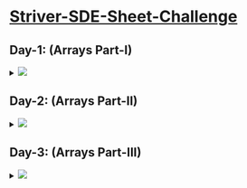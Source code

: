# [Striver-SDE-Sheet-Challenge](https://takeuforward.org/interviews/strivers-sde-sheet-top-coding-interview-problems)

## Day-1: (Arrays Part-I)

<details>
  <summary><img id="array" src="https://img.shields.io/badge/ARRAYS%20PART--I-6-brightgreen"></summary>
  
  | S.No. | Problem                                                                                                                     | Solutions                                                                                                                                                                                                                                                                 |
  |-------|-----------------------------------------------------------------------------------------------------------------------------|-------------------------------------------------------------------------------------------------------------------------------------------------------------------------------------------------------------------------------------------------------------------------|
  |   1   |[Set Matrix Zeroes](https://takeuforward.org/data-structure/set-matrix-zero)                                                 |<a   href="https://github.com/VishnuVVR-369/Striver-SDE-Sheet/blob/master/01%5D.%20Arrays/01%5D.%20Set%20Matrix%20Zeroes.cpp"><img src="https://img.shields.io/badge/-%20Solution-brightgreen"></a>
  |   2   |[Pascal's Triangle](https://takeuforward.org/data-structure/program-to-generate-pascals-triangle)                            |<a   href="https://github.com/VishnuVVR-369/Striver-SDE-Sheet/blob/master/01%5D.%20Arrays/02%5D.%20Pascals%20Triangle.cpp"><img src="https://img.shields.io/badge/-%20Solution-brightgreen"></a>
  |   3   |[Next Permutation](https://takeuforward.org/data-structure/next_permutation-find-next-lexicographically-greater-permutation/)|<a   href="https://github.com/VishnuVVR-369/Striver-SDE-Sheet/blob/master/01%5D.%20Arrays/03%5D.%20Next%20Permutation.cpp"><img src="https://img.shields.io/badge/-%20Solution-brightgreen"></a>
  |   4   |[Kadane's Algorithm](https://takeuforward.org/data-structure/kadanes-algorithm-maximum-subarray-sum-in-an-array/)            |<a   href="https://github.com/VishnuVVR-369/Striver-SDE-Sheet/blob/master/01%5D.%20Arrays/04%5D.%20Kadanes%20Algorithm.cpp"><img src="https://img.shields.io/badge/-%20Solution-brightgreen"></a>
  |   5   |[Sort array of 0's 1's and 2's](https://takeuforward.org/data-structure/sort-an-array-of-0s-1s-and-2s/)                      |<a   href="https://github.com/VishnuVVR-369/Striver-SDE-Sheet/blob/master/01%5D.%20Arrays/05%5D.%20Sort%20array%20of%200%2C%201%20and%202.cpp"><img src="https://img.shields.io/badge/-%20Solution-brightgreen"></a>
  |   6   |[Stock Buy and Sell](https://takeuforward.org/data-structure/stock-buy-and-sell/)                                            |<a   href="https://github.com/VishnuVVR-369/Striver-SDE-Sheet/blob/master/01%5D.%20Arrays/06%5D.%20Stock%20Buy%20and%20Sell.cpp"><img src="https://img.shields.io/badge/-%20Solution-brightgreen"></a>
  <br>
    <div align="right">
      <h3><b><a href="#striver-sde-sheet-challenge">⬆️ Back to Top</a></b></h3>
    </div>
  <br>
  
</details>

## Day-2: (Arrays Part-II)

<details>
  <summary><img id="array" src="https://img.shields.io/badge/ARRAYS%20PART--I-6-brightgreen"></summary>
  
  | S.No. | Problem                                                                                                                     | Solutions                                                                                                                                                                                                                                                                 |
  |-------|-----------------------------------------------------------------------------------------------------------------------------|-------------------------------------------------------------------------------------------------------------------------------------------------------------------------------------------------------------------------------------------------------------------------|
  |   1   |[Rotate Matrix](https://takeuforward.org/data-structure/rotate-image-by-90-degree/)                                                 |<a   href="https://github.com/VishnuVVR-369/Striver-SDE-Sheet/blob/master/02%5D.%20Arrays%20Part-II/01%5D.%20Rotate%20Matrix.cpp"><img src="https://img.shields.io/badge/-%20Solution-brightgreen"></a>
  |   2   |[Merge Overlapping Intervals](https://takeuforward.org/data-structure/merge-overlapping-sub-intervals/)                            |<a   href="https://github.com/VishnuVVR-369/Striver-SDE-Sheet/blob/master/02%5D.%20Arrays%20Part-II/02%5D.%20Merge%20Overlapping%20Subintervals.cpp"><img src="https://img.shields.io/badge/-%20Solution-brightgreen"></a>
  |   3   |[Merge Two Sorted Arrays](https://takeuforward.org/data-structure/merge-two-sorted-arrays-without-extra-space/)|<a   href="https://github.com/VishnuVVR-369/Striver-SDE-Sheet/blob/master/02%5D.%20Arrays%20Part-II/03%5D.%20Merge%20Sorted%20Arrays.cpp"><img src="https://img.shields.io/badge/-%20Solution-brightgreen"></a>
  |   4   |[Find Duplicate in the Array](https://takeuforward.org/data-structure/find-the-duplicate-in-an-array-of-n1-integers/)            |<a   href="https://github.com/VishnuVVR-369/Striver-SDE-Sheet/blob/master/02%5D.%20Arrays%20Part-II/04%5D.%20Find%20Duplicate%20in%20Array.cpp"><img src="https://img.shields.io/badge/-%20Solution-brightgreen"></a>
  |   5   |[Repeat and Missing Number](https://takeuforward.org/data-structure/find-the-repeating-and-missing-numbers/)                      |<a   href="https://github.com/VishnuVVR-369/Striver-SDE-Sheet/blob/master/02%5D.%20Arrays%20Part-II/05%5D.%20Repeat%20and%20Missing%20Number.cpp"><img src="https://img.shields.io/badge/-%20Solution-brightgreen"></a>
  |   6   |[Count Inversions](https://takeuforward.org/data-structure/count-inversions-in-an-array/)                                            |<a   href="https://github.com/VishnuVVR-369/Striver-SDE-Sheet/blob/master/02%5D.%20Arrays%20Part-II/06%5D.%20Inversion%20of%20Array.cpp"><img src="https://img.shields.io/badge/-%20Solution-brightgreen"></a>
  <br>
    <div align="right">
      <h3><b><a href="#striver-sde-sheet-challenge">⬆️ Back to Top</a></b></h3>
    </div>
  <br>
  
</details>

## Day-3: (Arrays Part-III)

<details>
  <summary><img id="array" src="https://img.shields.io/badge/ARRAYS%20PART--I-6-brightgreen"></summary>
  
  | S.No. | Problem                                                                                                                     | Solutions                                                                                                                                                                                                                                                                 |
  |-------|-----------------------------------------------------------------------------------------------------------------------------|-------------------------------------------------------------------------------------------------------------------------------------------------------------------------------------------------------------------------------------------------------------------------|
  |   1   |[Search In 2D Matrix](https://takeuforward.org/data-structure/search-in-a-sorted-2d-matrix/)                                                 |<a   href="https://github.com/VishnuVVR-369/Striver-SDE-Sheet/blob/master/03%5D.%20Arrays%20Part-III/01%5D.%20Search%20in%202D%20Matrix.cpp"><img src="https://img.shields.io/badge/-%20Solution-brightgreen"></a>
  |   2   |[Modular Exponentiation](https://takeuforward.org/data-structure/implement-powxn-x-raised-to-the-power-n/)                            |<a   href="https://github.com/VishnuVVR-369/Striver-SDE-Sheet/blob/master/03%5D.%20Arrays%20Part-III/02%5D.%20Modular%20Exponentiation.cpp"><img src="https://img.shields.io/badge/-%20Solution-brightgreen"></a>
  |   3   |[Majority Element](https://takeuforward.org/data-structure/find-the-majority-element-that-occurs-more-than-n-2-times/)|<a   href="https://github.com/VishnuVVR-369/Striver-SDE-Sheet/blob/master/03%5D.%20Arrays%20Part-III/03%5D.%20Majority%20Element.cpp"><img src="https://img.shields.io/badge/-%20Solution-brightgreen"></a>
  |   4   |[Majority Element - II](https://takeuforward.org/data-structure/majority-elementsn-3-times-find-the-elements-that-appears-more-than-n-3-times-in-the-array/)            |<a   href="https://github.com/VishnuVVR-369/Striver-SDE-Sheet/blob/master/03%5D.%20Arrays%20Part-III/04%5D.%20Majority%20Element%20II.cpp"><img src="https://img.shields.io/badge/-%20Solution-brightgreen"></a>
  |   5   |[Unique Paths](https://takeuforward.org/data-structure/grid-unique-paths-count-paths-from-left-top-to-the-right-bottom-of-a-matrix/)                      |<a   href="https://github.com/VishnuVVR-369/Striver-SDE-Sheet/blob/master/03%5D.%20Arrays%20Part-III/05%5D.%20Unique%20Paths.cpp"><img src="https://img.shields.io/badge/-%20Solution-brightgreen"></a>
  |   6   |[Reverse Pairs](https://takeuforward.org/data-structure/data-structure/count-reverse-pairs/)                                            |<a   href="https://github.com/VishnuVVR-369/Striver-SDE-Sheet/blob/master/03%5D.%20Arrays%20Part-III/06%5D.%20Reverse%20Pairs.cpp"><img src="https://img.shields.io/badge/-%20Solution-brightgreen"></a>
  <br>
    <div align="right">
      <h3><b><a href="#striver-sde-sheet-challenge">⬆️ Back to Top</a></b></h3>
    </div>
  <br>
  
</details>

